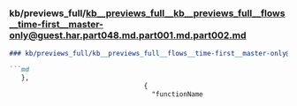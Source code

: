 ### kb/previews_full/kb__previews_full__kb__previews_full__flows__time-first__master-only@guest.har.part048.md.part001.md.part002.md

```md
### kb/previews_full/kb__previews_full__flows__time-first__master-only@guest.har.part048.md.part001.md (part 002)

```md
   },
                                  {
                                    "functionName
```

```

```
